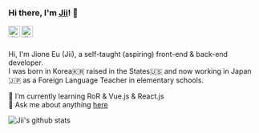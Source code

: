 ### Hi there, I'm [Jii](https://www.jioneeu.com/)! 👋

<a href="https://twitter.com/jioneeu">
  <img align="left" alt="Jione Eu | Twitter" width="23px" src="https://raw.githubusercontent.com/jioneeu/jioneeu/master/assets/twitter.svg" />
</a>

<a href="https://www.youtube.com/channel/UC8hY3wjYlK2U9W4fqKN598Q">
  <img align="left" alt="Jione Eu | YouTube" width="23px" src="https://raw.githubusercontent.com/jioneeu/jioneeu/master/assets/youtube.png" />
</a>

<br />
<br />

Hi, I'm Jione Eu (Jii), a self-taught (aspiring) front-end & back-end developer.<br>
I was born in Korea🇰🇷 raised in the States🇺🇸 and now working in Japan🇯🇵 as a Foreign Language Teacher in elementary schools.

🌱 I’m currently learning RoR & Vue.js & React.js <br>
💬 Ask me about anything [here](https://github.com/jioneeu/jioneeu/issues)

![Jii's github stats](https://github-readme-stats.vercel.app/api?username=jioneeu&show_icons=true)
